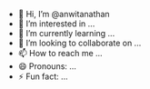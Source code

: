 - 👋 Hi, I’m @anwitanathan
- 👀 I’m interested in ...
- 🌱 I’m currently learning ...
- 💞️ I’m looking to collaborate on ...
- 📫 How to reach me ...
- 😄 Pronouns: ...
- ⚡ Fun fact: ...

<!---
anwitanathan/anwitanathan is a ✨ special ✨ repository because its `README.md` (this file) appears on your GitHub profile.
You can click the Preview link to take a look at your changes.
--->
